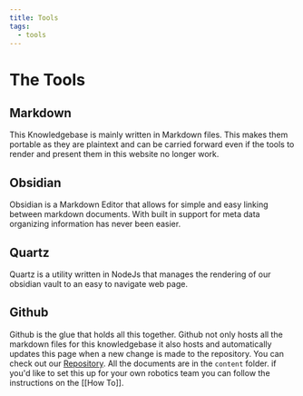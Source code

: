 ```yaml
---
title: Tools
tags:
  - tools
---
```

# The Tools 
## Markdown 
This Knowledgebase is mainly written in Markdown files. This makes them portable as they are plaintext and can be carried forward even if the tools to render and present them in this website no longer work. 

## Obsidian 
Obsidian is a Markdown Editor that allows for simple and easy linking between markdown documents. With built in support for meta data organizing information has never been easier.  
## Quartz 
Quartz is a utility written in NodeJs that manages the rendering of our obsidian vault to an easy to navigate web page. 

## Github 
Github is the glue that holds all this together. Github not only hosts all the markdown files for this knowledgebase it also hosts and automatically updates this page when a new change is made to the repository. You can check out our [Repository](https://github.com/FRC-Team-237/knowledge-base). All the documents are in the `content` folder. if you'd like to set this up for your own robotics team you can follow the instructions on the [[How To]]. 